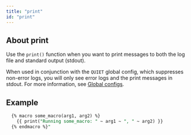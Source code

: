 ```yaml
---
title: "print"
id: "print"
---
```


## About print

Use the `print()` function when you want to print messages to both the log file and standard output (stdout).

When used in conjunction with the `QUIET` global config, which suppresses non-error logs, you will only see error logs and the print messages in stdout. For more information, see [Global configs](/reference/global-configs).

## Example 

```sql
  {% macro some_macro(arg1, arg2) %}
    {{ print("Running some_macro: " ~ arg1 ~ ", " ~ arg2) }}
  {% endmacro %}"
```
